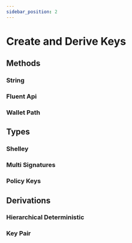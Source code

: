 ```yaml
---
sidebar_position: 2
---
```


# Create and Derive Keys

## Methods

### String

### Fluent Api

### Wallet Path

## Types

### Shelley

### Multi Signatures

### Policy Keys

## Derivations

### Hierarchical Deterministic

### Key Pair